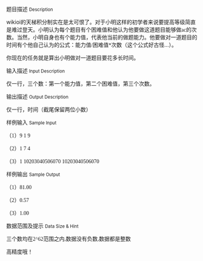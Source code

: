 <div class="panel panel-default">
<div class="area-title">
<span>
题目描述
<small>Description</small>
</span></div>
<div class="panel-body">

<p>wikioi<span style="">的天梯积分制实在是太可恨了。对于小明这样的初学者来说要提高等级简直是难过登天。小明认为每个题目有个困难值和他认为他要做这道题目能够做</span><span style="font-family: 'Times New Roman';">ac</span><span style="">的次数。当然，小明自身也有个能力值，代表他当前的做题能力。他要做对一道题目的时间有个他自己认为的公式：能力值</span><span style="font-family: 'Times New Roman';">/</span><span style="">困难值</span><span style="font-family: 'Times New Roman';">*</span><span style="">次数（这个公式好古怪</span>…）。</p>
<p>你现在的任务就是算出小明做对一道题目要花多长时间。</p>

</div>
</div>

<div class="panel panel-default">
<div class="area-title">
<span>
输入描述
<small>Input Description</small>
</span></div>
<div class="panel-body">
<p>仅一行，三个数：第一个能力值，第二个困难值，第三个次数。</p>

</div>
</div>
<div  class="panel panel-default">
<div class="area-title">
<span>
输出描述
<small>Output Description</small>
</span></div>
<div class="panel-body">

<p class="p0">仅一行，时间（截尾保留两位小数）</p>

</div>
</div>


<div class="panel panel-default">
<div class="area-title">
<span>
样例输入
<small>Sample Input</small>
</span></div>
<div class="panel-body">
<p>（<span style="font-family: 'Times New Roman';">1</span><span style="">）</span><span style="font-family: 'Times New Roman';">9 1 9</span></p>
<p>（<span style="font-family: 'Times New Roman';">2</span><span style="">）</span><span style="font-family: 'Times New Roman';">1 7 4</span></p>
<p>（<span style="font-family: 'Times New Roman';">3</span><span style="">）</span><span style="font-family: 'Times New Roman';">1 10203040506070 10203040506070</span></p>

</div>
</div>

<div class="panel panel-default">
<div class="area-title">
<span>
样例输出
<small>Sample Output</small>
</span></div>
<div class="panel-body">
<p>（<span style="font-family: 'Times New Roman';">1</span><span style="">）</span><span style="font-family: 'Times New Roman';">81.00</span></p>
<p>（<span style="font-family: 'Times New Roman';">2</span><span style="">）</span><span style="font-family: 'Times New Roman';">0.57</span></p>
<p>（<span style="font-family: 'Times New Roman';">3</span><span style="">）</span><span style="font-family: 'Times New Roman';">1.00</span></p>

</div>
</div>

<div class="panel panel-default">
<div class="area-title">
<span>
数据范围及提示
<small>Data Size & Hint</small>
</span></div>
<div class="panel-body">
<p>三个数均在<span style="font-family: 'Times New Roman';">2^62</span><span style="">范围之内</span><span style="font-family: 'Times New Roman';">,</span><span style="">数据没有负数</span><span style="font-family: 'Times New Roman';">,</span><span style="">数据都是整数</span></p>
<p>高精度哦！</p>
</div>
</div>